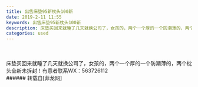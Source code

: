 ```yaml
---
title: 出售床垫95新枕头100新
date: 2019-2-11 11:55
keywords: 出售床垫95新枕头100新
description: 床垫买回来就睡了几天就换公司了，女孩的，两个一个厚的一个防潮薄的，两个枕头全新未拆封！有意者联系WX：563726112
categories: used
---
```

<td class="t_f" id="postmessage_2965194">

<br/>
<br/>
床垫买回来就睡了几天就换公司了，女孩的，两个一个厚的一个防潮薄的，两个枕头全新未拆封！有意者联系WX：563726112<br/>
</td>
###### 转载自[菲龙网]